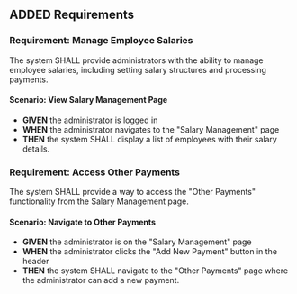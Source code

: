 ## ADDED Requirements
### Requirement: Manage Employee Salaries
The system SHALL provide administrators with the ability to manage employee salaries, including setting salary structures and processing payments.

#### Scenario: View Salary Management Page
- **GIVEN** the administrator is logged in
- **WHEN** the administrator navigates to the "Salary Management" page
- **THEN** the system SHALL display a list of employees with their salary details.

### Requirement: Access Other Payments
The system SHALL provide a way to access the "Other Payments" functionality from the Salary Management page.

#### Scenario: Navigate to Other Payments
- **GIVEN** the administrator is on the "Salary Management" page
- **WHEN** the administrator clicks the "Add New Payment" button in the header
- **THEN** the system SHALL navigate to the "Other Payments" page where the administrator can add a new payment.